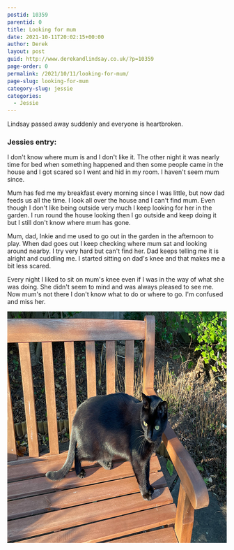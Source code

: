 ```yaml
---
postid: 10359
parentid: 0
title: Looking for mum
date: 2021-10-11T20:02:15+00:00
author: Derek
layout: post
guid: http://www.derekandlindsay.co.uk/?p=10359
page-order: 0
permalink: /2021/10/11/looking-for-mum/
page-slug: looking-for-mum
category-slug: jessie
categories:
  - Jessie
---
```

Lindsay passed away suddenly and everyone is heartbroken.

### Jessies entry:

I don't know where mum is and I don't like it. The other night it was nearly time for bed when something happened and then some people came in the house and I got scared so I went and hid in my room. I haven't seem mum since.

Mum has fed me my breakfast every morning since I was little, but now dad feeds us all the time. I look all over the house and I can't find mum. Even though I don't like being outside very much I keep looking for her in the garden. I run round the house looking then I go outside and keep doing it but I still don't know where mum has gone.

Mum, dad, Inkie and me used to go out in the garden in the afternoon to play. When dad goes out I keep checking where mum sat and looking around nearby. I try very hard but can't find her. Dad keeps telling me it is alright and cuddling me. I started sitting on dad's knee and that makes me a bit less scared. 

Every night I liked to sit on mum's knee even if I was in the way of what she was doing. She didn't seem to mind and was always pleased to see me. Now mum's not there I don't know what to do or where to go. I'm confused and miss her.

<img src="/wp-content/uploads/2022/01/post_1561.jpg" alt="Jessie" title="Jessie" width="780" height="530" class="aligncenter size-full wp-image-10343" />
